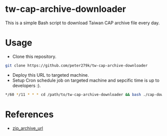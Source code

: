 # tw-cap-archive-downloader
This is a simple Bash script to download Taiwan CAP archive file every day.

# Usage

- Clone this repository.

```Bash
git clone https://github.com/peter279k/tw-cap-archive-downloader
```

- Deploy this URL to targeted machine.
- Setup Cron schedule job on targeted machine and sepcific time is up to developers :).

```Bash
*/60 */11 * * * cd /path/to/tw-cap-archive-downloader && bash ./cap-downloader.sh > "result.txt"
```

# References

- [zip_archive_url](https://alerts.ncdr.nat.gov.tw/AlertdataDownload.aspx)
